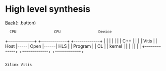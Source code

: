 # High level synthesis

[Back](../index.md#digital-design){: .button}

      CPU                 CPU                 Device
+-------------+     +-------------+      +-------------+
|             |     |             |      |             |
|      C++    |     |             |      |     Vitis   |
|     Host    |-----|     Open    |------|      HLS    |
|    Program  |     |     CL      |      |    kernel   |
|             |     |             |      |             |
+-------------+     +-------------+      +-------------+

```

Xilinx Vitis
